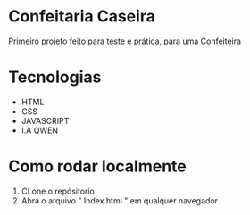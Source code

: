 # Confeitaria Caseira

Primeiro projeto feito para teste e prática, para uma Confeiteira

# Tecnologias
- HTML
- CSS
- JAVASCRIPT
- I.A QWEN

# Como rodar localmente
1. CLone o repósitorio
2. Abra o arquivo " Index.html " em qualquer navegador
